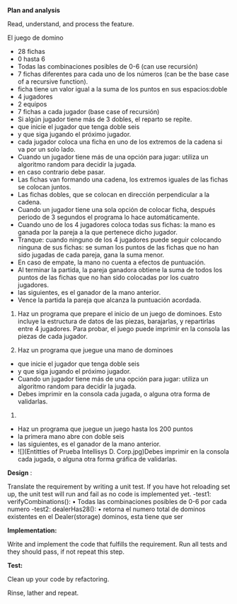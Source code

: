 **Plan and analysis**

Read, understand, and process the feature.

El juego de domino

- 28 fichas
- 0 hasta 6
- Todas las combinaciones posibles de 0-6 (can use recursión)
- 7 fichas diferentes para cada uno de los números (can be the base case of a recursive function).
- ficha tiene un valor igual a la suma de los puntos en sus espacios:doble
- 4 jugadores
- 2 equipos
- 7 fichas a cada jugador (base case of recursión)
-  Si algún jugador tiene más de 3 dobles, el reparto se repite.
- que inicie el jugador que tenga doble seis
- y que siga jugando el próximo jugador.
- cada jugador coloca una ficha en uno de los extremos de la cadena si va por un solo lado.
- Cuando un jugador tiene más de una opción para jugar: utiliza un algoritmo random para decidir la jugada.
- en caso contrario debe pasar.
- Las fichas van formando una cadena, los extremos iguales de las fichas se colocan juntos.
- Las fichas dobles, que se colocan en dirección perpendicular a la cadena.
- Cuando un jugador tiene una sola opción de colocar ficha, después periodo de 3 segundos el programa lo hace automáticamente.
- Cuando uno de los 4 jugadores coloca todas sus fichas: la mano es ganada por la pareja a la que pertenece dicho jugador.
- Tranque: cuando ninguno de los 4 jugadores puede seguir colocando ninguna de sus fichas: se suman los puntos de las fichas que no han sido jugadas de cada pareja, gana la suma menor.
- En caso de empate, la mano no cuenta a efectos de puntuación.
- Al terminar la partida, la pareja ganadora obtiene la suma de todos los puntos de las fichas que no han sido colocadas por los cuatro jugadores.
- las siguientes, es el ganador de la mano anterior.
- Vence la partida la pareja que alcanza la puntuación acordada.

1. Haz un programa que prepare el inicio de un juego de dominoes. Esto incluye la estructura de datos de las piezas, barajarlas, y repartirlas entre 4 jugadores. Para probar, el juego puede imprimir en la consola las piezas de cada jugador.

1. Haz un programa que juegue una mano de dominoes
- que inicie el jugador que tenga doble seis
- y que siga jugando el próximo jugador.
- Cuando un jugador tiene más de una opción para jugar: utiliza un algoritmo random para decidir la jugada.
- Debes imprimir en la consola cada jugada, o alguna otra forma de validarlas.

1.

  - Haz un programa que juegue un juego hasta los 200 puntos
  - la primera mano abre con doble seis
  - las siguientes, es el ganador de la mano anterior.
  - ![](Entitties of Prueba Intellisys D. Corp.jpg)Debes imprimir en la consola cada jugada, o alguna otra forma gráfica de validarlas.

**Design** :

Translate the requirement by writing a unit test. If you have hot reloading set up, the unit test will run and fail as no code is implemented yet.
    -test1: verifyCombinations(): •	Todas las combinaciones posibles de 0-6 por cada numero
    -test2: dealerHas28(): • retorna el numero total de dominos existentes en el Dealer(storage) dominos, esta tiene que ser 

**Implementation:**

Write and implement the code that fulfills the requirement. Run all tests and they should pass, if not repeat this step.

**Test:**

Clean up your code by refactoring.

Rinse, lather and repeat.